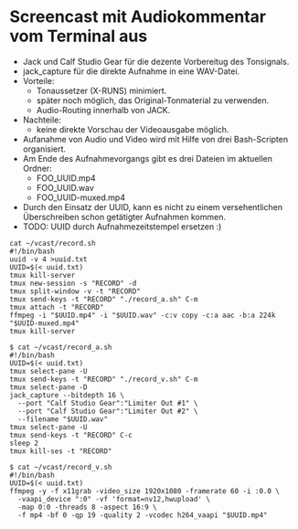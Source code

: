# Screencast mit Audiokommentar vom Terminal aus

* Jack und Calf Studio Gear für die dezente Vorbereitug des Tonsignals.
* jack_capture für die direkte Aufnahme in eine WAV-Datei.
* Vorteile:
  * Tonaussetzer (X-RUNS) minimiert.
  * später noch möglich, das Original-Tonmaterial zu verwenden.
  * Audio-Routing innerhalb von JACK.
* Nachteile:
  * keine direkte Vorschau der Videoausgabe möglich.
* Aufanahme von Audio und Video wird mit Hilfe von drei Bash-Scripten organisiert.
* Am Ende des Aufnahmevorgangs gibt es drei Dateien im aktuellen Ordner:
  * FOO_UUID.mp4
  * FOO_UUID.wav
  * FOO_UUID-muxed.mp4
* Durch den Einsatz der UUID, kann es nicht zu einem versehentlichen Überschreiben schon getätigter Aufnahmen kommen.
* TODO: UUID durch Aufnahmezeitstempel ersetzen :)

```
cat ~/vcast/record.sh
#!/bin/bash
uuid -v 4 >uuid.txt
UUID=$(< uuid.txt)
tmux kill-server
tmux new-session -s "RECORD" -d
tmux split-window -v -t "RECORD"
tmux send-keys -t "RECORD" "./record_a.sh" C-m
tmux attach -t "RECORD"
ffmpeg -i "$UUID.mp4" -i "$UUID.wav" -c:v copy -c:a aac -b:a 224k "$UUID-muxed.mp4"
tmux kill-server
```
```
$ cat ~/vcast/record_a.sh
#!/bin/bash
UUID=$(< uuid.txt)
tmux select-pane -U
tmux send-keys -t "RECORD" "./record_v.sh" C-m
tmux select-pane -D
jack_capture --bitdepth 16 \
  --port "Calf Studio Gear":"Limiter Out #1" \
  --port "Calf Studio Gear":"Limiter Out #2" \
  --filename "$UUID.wav"
tmux select-pane -U
tmux send-keys -t "RECORD" C-c
sleep 2
tmux kill-ses -t "RECORD"
```
```
$ cat ~/vcast/record_v.sh
#!/bin/bash
UUID=$(< uuid.txt)
ffmpeg -y -f x11grab -video_size 1920x1080 -framerate 60 -i :0.0 \
  -vaapi_device ":0" -vf 'format=nv12,hwupload' \
  -map 0:0 -threads 8 -aspect 16:9 \
  -f mp4 -bf 0 -qp 19 -quality 2 -vcodec h264_vaapi "$UUID.mp4"
```
